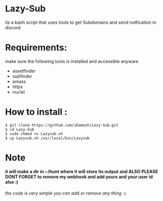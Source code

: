 # Lazy-Sub
its a bash script that uses tools to get Subdomains and send notfication in discord 

# Requirements:
  make sure the following tools is installed and accessible anyware

  - assetfinder
  - subfinder
  - amass
  - httpx
  - nuclei
  

# How to install :
  ```
  $ git clone https://github.com/iKamash/Lazy-Sub.git
  $ cd Lazy-Sub
  $ sudo chmod +x Lazysub.sh
  $ cp Lazysub.sh /usr/local/bin/Lazysub 
  ```

# Note 
**it will make a dir in ~/hunt where it will store its output and ALSO PLEASE DONT FORGET to remove my webhook and add yours and your user id also :)**

###### the code is very simple you can add or remove any thing ☺
